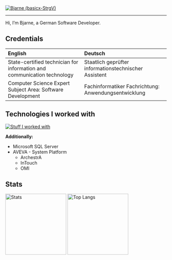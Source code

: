 <a href="https://github.com/basicx-StrgV">
	<img 
		src="https://readme-typing-svg.demolab.com?font=Consolas&weight=700&size=50&duration=4000&pause=1000&color=7395DF&center=true&vCenter=true&random=false&width=1100&height=70&lines=basicx-StrgV;Bjarne" 
		alt="Bjarne (basicx-StrgV)" />
</a>

<hr/>

Hi, I’m Bjarne, a German Software Developer.

## Credentials

| English | Deutsch |
| :--- | :--- |
| State-certified technician for information and communication technology | Staatlich geprüfter informationstechnischer Assistent |
| Computer Science Expert Subject Area: Software Development | Fachinformatiker Fachrichtung: Anwendungsentwicklung |

## Technologies I worked with
[![Stuff I worked with](https://skillicons.dev/icons?i=cs,dotnet,visualstudio,java,eclipse,html,css,js,ts,vue,vscode,mysql,github,gitlab,git)]([https://skillicons.dev](https://github.com/basicx-StrgV))

**Additionally:**
- Microsoft SQL Server
- AVEVA - System Platform
  - ArchestrA
  - InTouch
  - OMI

## Stats
<a href="https://github.com/basicx-StrgV"><img src="https://github-readme-stats.vercel.app/api?username=basicx-StrgV&theme=blueberry&show_icons=true&hide_rank=true" alt="Stats" height="190" /></a>
<a href="https://github.com/basicx-StrgV"><img src="https://github-readme-stats.vercel.app/api/top-langs/?username=basicx-StrgV&theme=blueberry&layout=compact" alt="Top Langs" height="190" /></a>
